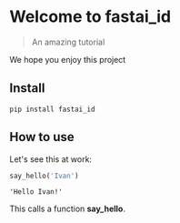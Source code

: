 # Welcome to fastai_id
> An amazing tutorial


We hope you enjoy this project

## Install

`pip install fastai_id`

## How to use

Let's see this at work:

```python
say_hello('Ivan')
```




    'Hello Ivan!'



This calls a function <b>say_hello</b>. 
